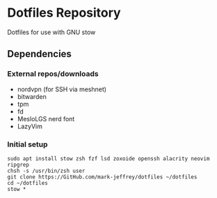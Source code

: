 # Dotfiles Repository 

Dotfiles for use with GNU stow

## Dependencies

### External repos/downloads

- nordvpn (for SSH via meshnet)
- bitwarden
- tpm
- fd 
- MesloLGS nerd font
- LazyVim

### Initial setup

```{shell}
sudo apt install stow zsh fzf lsd zoxoide openssh alacrity neovim ripgrep
chsh -s /usr/bin/zsh user
git clone https://GitHub.com/mark-jeffrey/dotfiles ~/dotfiles
cd ~/dotfiles
stow *
```


